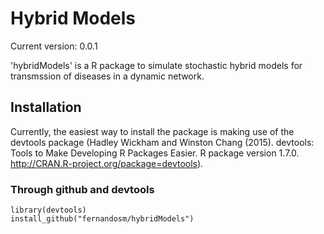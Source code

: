 Hybrid Models
====
Current version: 0.0.1

'hybridModels' is a R package to simulate stochastic hybrid models for transmssion of diseases in a dynamic network. 

Installation
----
Currently, the easiest way to install the package is making use of the devtools package (Hadley Wickham and Winston Chang (2015). devtools: Tools to Make Developing R Packages Easier. R package version 1.7.0. http://CRAN.R-project.org/package=devtools).

### Through github and devtools ###
```
library(devtools)
install_github("fernandosm/hybridModels")
```